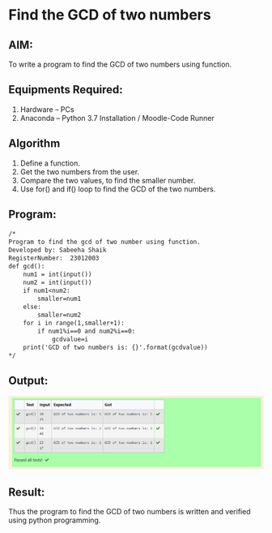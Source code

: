 # Find the GCD of two numbers

## AIM:
To write a program to find the GCD of two numbers using function.

## Equipments Required:
1. Hardware – PCs
2. Anaconda – Python 3.7 Installation / Moodle-Code Runner

## Algorithm
1. Define a function.
2. Get the two numbers from the user.
3. Compare the two values, to find the smaller number.
4. Use for() and if() loop to find the GCD of the two numbers.

## Program:
```
/*
Program to find the gcd of two number using function.
Developed by: Sabeeha Shaik
RegisterNumber:  23012003
def gcd():
    num1 = int(input())
    num2 = int(input())
    if num1<num2:
        smaller=num1
    else:
        smaller=num2
    for i in range(1,smaller+1):
        if num1%i==0 and num2%i==0:
            gcdvalue=i
    print('GCD of two numbers is: {}'.format(gcdvalue))
*/
```

## Output:

![Alt text](<Screenshot 2023-11-28 125235.png>)


## Result:
Thus the program to find the GCD of two numbers is written and verified using python programming.
